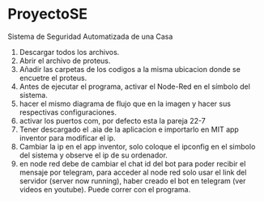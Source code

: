 # ProyectoSE
Sistema de Seguridad Automatizada de una Casa
1. Descargar todos los archivos.
2. Abrir el archivo de proteus.
3. Añadir las carpetas de los codigos a la misma ubicacion donde se encuetre el proteus.
4. Antes de ejecutar el programa, activar el Node-Red en el símbolo del sistema.
5. hacer el mismo diagrama de flujo que en la imagen y hacer sus respectivas configuraciones.
6. activar los puertos com, por defecto esta la pareja 22-7
7. Tener descargado el .aia de la aplicacion e importarlo en MIT app inventor para modificar el ip.
8. Cambiar la ip en el app inventor, solo coloque el ipconfig en el simbolo del sistema y observe el ip de su ordenador.
9. en node red debe de cambiar el chat id del bot para poder recibir el mensaje por telegram, para acceder al node red solo usar el link del servidor (server now running), haber creado el bot en telegram (ver videos en youtube). 
Puede correr con el programa.
